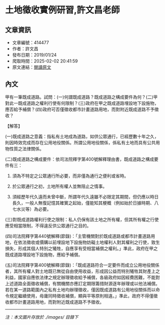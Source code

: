 # 土地徵收實例研習,許文昌老師

## 文章資訊
- 文章編號：414477
- 作者：許文昌
- 發布日期：2019/01/24
- 爬取時間：2025-02-02 20:41:59
- 原文連結：[閱讀原文](https://real-estate.get.com.tw/Columns/detail.aspx?no=414477)

## 內文
甲有一筆既成道路。試問：(一)何謂既成道路？既成道路之構成要件為何？(二)甲對此一既成道路之權利行使有何限制？(三)政府在甲之既成道路埋設地下設施物，應否給予補償？(四)政府可否僅徵收都市計畫道路用地，而對附近既成道路不予徵收？

【解答】

(一)既成道路之意義：指私有土地成為道路，如供公眾通行，已經歷數十年之久，則因時效完成而存在公用地役關係。所謂公用地役關係，係私有土地而具有公共用物性質之法律關係。

(二)既成道路之構成要件：依司法院釋字第400號解釋理由書，既成道路之構成要件有三：

1. 須為不特定之公眾通行所必要，而非僅為通行之便利或省時。

2. 於公眾通行之初，土地所有權人並無阻止之情事。

3. 須經歷年代久遠而未曾中斷，所謂年代久遠雖不必限定其期間，但仍應以時日長久，一般人無復記憶其確實之起始，僅能知其梗概（例如始於日據時期、八七水災等）為必要。

(三)對既成道路權利行使之限制：私人仍保有該土地之所有權，但其所有權之行使應受相當限制，不得違反供公眾通行之目的。

(四)司法院釋字第440號解釋(節錄)：「主管機關對於既成道路或都市計畫道路用地，在依法徵收或價購以前埋設地下設施物妨礙土地權利人對其權利之行使，致生損失，形成其個人特別之犧牲，自應享有受相當補償之權利。」準此，政府在甲之既成道路埋設地下設施物，應給予補償。

(五)司法院釋字第400號解釋(節錄)：「既成道路符合一定要件而成立公用地役關係者，其所有權人對土地既已無從自由使用收益，形成因公益而特別犧牲其財產上之利益，國家自應依法律之規定辦理徵收給予補償，各級政府如因經費困難，不能對上述道路全面徵收補償，有關機關亦應訂定期限籌措財源逐年辦理或以他法補償。若在某一道路範圍內之私有土地均辦理徵收，僅因既成道路有公用地役關係而以命令規定繼續使用，毋庸同時徵收補償，顯與平等原則相違。」準此，政府不得僅徵收都市計畫道路用地，而對附近既成道路不予徵收。

---
*注：本文圖片存放於 ./images/ 目錄下*
